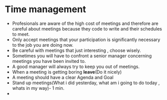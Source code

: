 
# Time management
- Profesionals are aware of the high cost of meetings and therefore are careful about meetings because they code to write  and their schedules to meet.
- Only accept meetings that your participation is significantly necessary to the job you are doing now.
- Be careful with meetings that just interesting , choose wisely.
- Sometimes you will have to confront a senior manager concerning meetings you have been invited to.
- A good manager will always try to keep you out of meetings.
- When a meeting is getting boring **leave**(Do it nicely)
- A meeting should have a clear Agenda and Goal
- Stand up meetings(What i did yesterday, what am i going to do today , whats in my way)- 1 min.
- 
